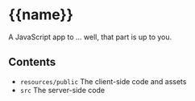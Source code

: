 # {{name}}

A JavaScript app to ... well, that part is up to you.

## Contents

* `resources/public` The client-side code and assets
* `src` The server-side code
